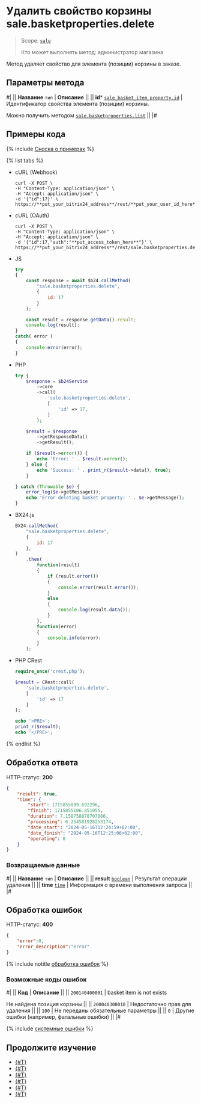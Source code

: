 # Удалить свойство корзины sale.basketproperties.delete

> Scope: [`sale`](../../scopes/permissions.md)
>
> Кто может выполнять метод: администратор магазина

Метод удаляет свойство для элемента (позиции) корзины в заказе.

## Параметры метода

#|
|| **Название**
`тип` | **Описание** ||
|| **id***
[`sale_basket_item_property.id`](../data-types.md) | Идентификатор свойства элемента (позиции) корзины.

Можно получить методом [`sale.basketproperties.list`](sale-basket-properties-list.md) ||
|#

## Примеры кода

{% include [Сноска о примерах](../../../_includes/examples.md) %}

{% list tabs %}

- cURL (Webhook)

    ```http
    curl -X POST \
    -H "Content-Type: application/json" \
    -H "Accept: application/json" \
    -d '{"id":17}' \
    https://**put_your_bitrix24_address**/rest/**put_your_user_id_here**/**put_your_webhook_here**/sale.basketproperties.delete
    ```

- cURL (OAuth)

    ```http
    curl -X POST \
    -H "Content-Type: application/json" \
    -H "Accept: application/json" \
    -d '{"id":17,"auth":"**put_access_token_here**"}' \
    https://**put_your_bitrix24_address**/rest/sale.basketproperties.delete
    ```

- JS


    ```js
    try
    {
    	const response = await $b24.callMethod(
    		"sale.basketproperties.delete",
    		{
    			id: 17
    		}
    	);
    
    	const result = response.getData().result;
    	console.log(result);
    }
    catch( error )
    {
    	console.error(error);
    }
    ```

- PHP


    ```php
    try {
        $response = $b24Service
            ->core
            ->call(
                'sale.basketproperties.delete',
                [
                    'id' => 17,
                ]
            );
    
        $result = $response
            ->getResponseData()
            ->getResult();
    
        if ($result->error()) {
            echo 'Error: ' . $result->error();
        } else {
            echo 'Success: ' . print_r($result->data(), true);
        }
    
    } catch (Throwable $e) {
        error_log($e->getMessage());
        echo 'Error deleting basket property: ' . $e->getMessage();
    }
    ```

- BX24.js

    ```js
    BX24.callMethod(
        "sale.basketproperties.delete",
        {
            id: 17
        },
    )
        .then(
            function(result)
            {
                if (result.error())
                {
                    console.error(result.error());
                }
                else
                {
                    console.log(result.data());
                }
            },
            function(error)
            {
                console.info(error);
            }
        );

    ```

- PHP CRest

    ```php
    require_once('crest.php');

    $result = CRest::call(
        'sale.basketproperties.delete',
        [
            'id' => 17
        ]
    );

    echo '<PRE>';
    print_r($result);
    echo '</PRE>';
    ```

{% endlist %}

## Обработка ответа

HTTP-статус: **200**

```json
{
    "result": true,
    "time": {
        "start": 1715855099.692296,
        "finish": 1715855106.851055,
        "duration": 7.158758878707886,
        "processing": 6.254581928253174,
        "date_start": "2024-05-16T12:24:59+02:00",
        "date_finish": "2024-05-16T12:25:06+02:00",
        "operating": 0
    }
}
```

### Возвращаемые данные

#|
|| **Название**
`тип` | **Описание** ||
|| **result**
[`boolean`](../../data-types.md) | Результат операции удаления ||
|| **time**
[`time`](../../data-types.md) | Информация о времени выполнения запроса ||
|#

## Обработка ошибок

HTTP-статус: **400**

```json
{
    "error":0,
    "error_description":"error"
}
```

{% include notitle [обработка ошибок](../../../_includes/error-info.md) %}

### Возможные коды ошибок

#|
|| **Код** | **Описание** ||
|| `200140400001` | basket item is not exists

Не найдена позиция корзины   ||
|| `200040300010` | Недостаточно прав для удаления ||
|| `100` | Не переданы обязательные параметры ||
|| `0` | Другие ошибки (например, фатальные ошибки) ||
|#

{% include [системные ошибки](../../../_includes/system-errors.md) %}

## Продолжите изучение

- [{#T}](./index.md)
- [{#T}](./sale-basket-properties-add.md)
- [{#T}](./sale-basket-properties-update.md)
- [{#T}](./sale-basket-properties-get.md)
- [{#T}](./sale-basket-properties-update.md)
- [{#T}](./sale-basket-properties-get-fields.md)